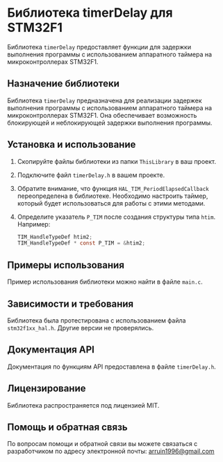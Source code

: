 # Библиотека timerDelay для STM32F1

Библиотека `timerDelay` предоставляет функции для задержки выполнения программы с использованием аппаратного таймера на микроконтроллерах STM32F1.

## Назначение библиотеки

Библиотека `timerDelay` предназначена для реализации задержек выполнения программы с использованием аппаратного таймера на микроконтроллерах STM32F1. Она обеспечивает возможность блокирующей и неблокирующей задержки выполнения программы.

## Установка и использование

1. Скопируйте файлы библиотеки из папки `ThisLibrary` в ваш проект.
2. Подключите файл `timerDelay.h` в вашем проекте.
3. Обратите внимание, что функция `HAL_TIM_PeriodElapsedCallback` переопределена в библиотеке. Необходимо настроить таймер, который будет использоваться для работы с этими методами.
4. Определите указатель `P_TIM` после создания структуры типа `htim`. Например:

    ```c
    TIM_HandleTypeDef htim2;
    TIM_HandleTypeDef * const P_TIM = &htim2;
    ```

## Примеры использования

Пример использования библиотеки можно найти в файле `main.c`.

## Зависимости и требования

Библиотека была протестирована с использованием файла `stm32f1xx_hal.h`. Другие версии не проверялись.

## Документация API

Документация по функциям API предоставлена в файле `timerDelay.h`.

## Лицензирование

Библиотека распространяется под лицензией MIT.

## Помощь и обратная связь

По вопросам помощи и обратной связи вы можете связаться с разработчиком по адресу электронной почты: arruin1996@gmail.com

